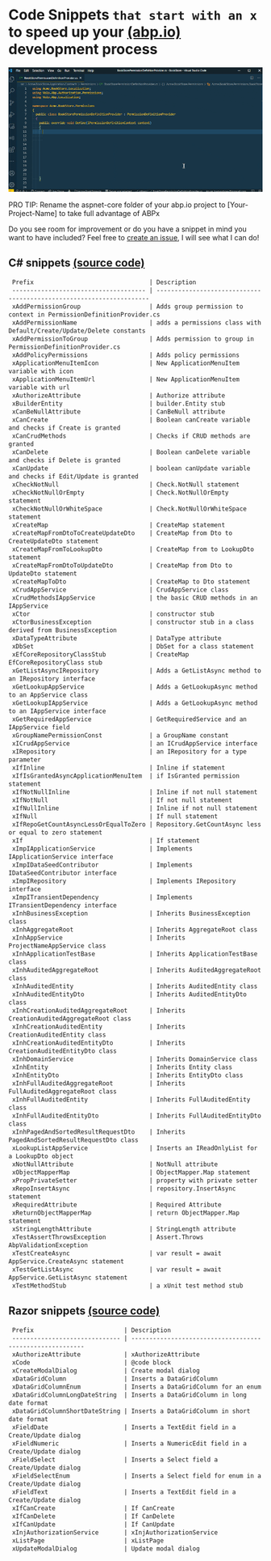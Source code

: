 # Code Snippets `that start with an x` to speed up your [(abp.io)](https://abp.io/) development process

![ABPx in Action!](images/abpx_in_action.gif "ABPx - Code snippets that start with an 'x' - in Action!")


PRO TIP: Rename the aspnet-core folder of your abp.io project to [Your-Project-Name] to take full advantage of ABPx


Do you see room for improvement or do you have a snippet in mind you want to have included? Feel free to [create an issue](https://github.com/bartvanhoey/ABPx/issues/new), I will see what I can do!

## C# snippets [(source code)](https://github.com/bartvanhoey/ABPx/blob/master/snippets/csharp.json)

     Prefix                                | Description                                                         
     ------------------------------------- | -------------------------------------------------------------------- 
     xAddPermissionGroup                   | Adds group permission to context in PermissionDefinitionProvider.cs 
     xAddPermissionName                    | adds a permissions class with Default/Create/Update/Delete constants
     xAddPermissionToGroup                 | Adds permission to group in PermissionDefinitionProvider.cs         
     xAddPolicyPermissions                 | Adds policy permissions                                             
     xApplicationMenuItemIcon              | New ApplicationMenuItem variable with icon                          
     xApplicationMenuItemUrl               | New ApplicationMenuItem variable with url                           
     xAuthorizeAttribute                   | Authorize attribute                                                 
     xBuilderEntity                        | builder.Entity stub                                                 
     xCanBeNullAttribute                   | CanBeNull attribute                                                 
     xCanCreate                            | Boolean canCreate variable and checks if Create is granted          
     xCanCrudMethods                       | Checks if CRUD methods are granted                                  
     xCanDelete                            | Boolean canDelete variable and checks if Delete is granted          
     xCanUpdate                            | boolean canUpdate variable and checks if Edit/Update is granted     
     xCheckNotNull                         | Check.NotNull statement                                             
     xCheckNotNullOrEmpty                  | Check.NotNullOrEmpty statement                                      
     xCheckNotNullOrWhiteSpace             | Check.NotNullOrWhiteSpace statement                                 
     xCreateMap                            | CreateMap statement                                                 
     xCreateMapFromDtoToCreateUpdateDto    | CreateMap from Dto to CreateUpdateDto statement                     
     xCreateMapFromToLookupDto             | CreateMap from to LookupDto statement                               
     xCreateMapFromDtoToUpdateDto          | CreateMap from Dto to UpdateDto statement                           
     xCreateMapToDto                       | CreateMap to Dto statement                                          
     xCrudAppService                       | CrudAppService class                                                
     xCrudMethodsIAppService               | the basic CRUD methods in an IAppService                            
     xCtor                                 | constructor stub                                                    
     xCtorBusinessException                | constructor stub in a class derived from BusinessException          
     xDataTypeAttribute                    | DataType attribute                                                  
     xDbSet                                | DbSet for a class statement                                         
     xEfCoreRepositoryClassStub            | CreateMap EfCoreRepositoryClass stub                                
     xGetListAsyncIRepository              | Adds a GetListAsync method to an IRepository interface              
     xGetLookupAppService                  | Adds a GetLookupAsync method to an AppService class                 
     xGetLookupIAppService                 | Adds a GetLookupAsync method to an IAppService interface            
     xGetRequiredAppService                | GetRequiredService and an IAppService field                         
     xGroupNamePermissionConst             | a GroupName constant                                                
     xICrudAppService                      | an ICrudAppService interface                                        
     xIRepository                          | an IRepository for a type parameter                                 
     xIfInline                             | Inline if statement                                                 
     xIfIsGrantedAsyncApplicationMenuItem  | if IsGranted permission statement                                   
     xIfNotNullInline                      | Inline if not null statement                                        
     xIfNotNull                            | If not null statement                                               
     xIfNullInline                         | Inline if not null statement                                        
     xIfNull                               | If null statement                                                   
     xIfRepoGetCountAsyncLessOrEqualToZero | Repository.GetCountAsync less or equal to zero statement            
     xIf                                   | If statement                                                        
     xImpIApplicationService               | Implements IApplicationService interface                            
     xImpIDataSeedContributor              | Implements IDataSeedContributor interface                           
     xImpIRepository                       | Implements IRepository interface                                    
     xImpITransientDependency              | Implements ITransientDependency interface                           
     xInhBusinessException                 | Inherits BusinessException class                                    
     xInhAggregateRoot                     | Inherits AggregateRoot class                                        
     xInhAppService                        | Inherits ProjectNameAppService class                                
     xInhApplicationTestBase               | Inherits ApplicationTestBase class                                  
     xInhAuditedAggregateRoot              | Inherits AuditedAggregateRoot class                                 
     xInhAuditedEntity                     | Inherits AuditedEntity class                                        
     xInhAuditedEntityDto                  | Inherits AuditedEntityDto class                                     
     xInhCreationAuditedAggregateRoot      | Inherits CreationAuditedAggregateRoot class                         
     xInhCreationAuditedEntity             | Inherits CreationAuditedEntity class                                
     xInhCreationAuditedEntityDto          | Inherits CreationAuditedEntityDto class                             
     xInhDomainService                     | Inherits DomainService class                                        
     xInhEntity                            | Inherits Entity class                                               
     xInhEntityDto                         | Inherits EntityDto class                                            
     xInhFullAuditedAggregateRoot          | Inherits FullAuditedAggregateRoot class                             
     xInhFullAuditedEntity                 | Inherits FullAuditedEntity class                                    
     xInhFullAuditedEntityDto              | Inherits FullAuditedEntityDto class                                 
     xInhPagedAndSortedResultRequestDto    | Inherits PagedAndSortedResultRequestDto class                       
     xLookupListAppService                 | Inserts an IReadOnlyList for a LookupDto object                     
     xNotNullAttribute                     | NotNull attribute                                                   
     xObjectMapperMap                      | ObjectMapper.Map statement                                          
     xPropPrivateSetter                    | property with private setter                                        
     xRepoInsertAsync                      | repository.InsertAsync statement                                    
     xRequiredAttribute                    | Required Attribute                                                  
     xReturnObjectMapperMap                | return ObjectMapper.Map statement                                   
     xStringLengthAttribute                | StringLength attribute                                              
     xTestAssertThrowsException            | Assert.Throws AbpValidationException                                
     xTestCreateAsync                      | var result = await AppService.CreateAsync statement                 
     xTestGetListAsync                     | var result = await AppService.GetListAsync statement                
     xTestMethodStub                       | a xUnit test method stub                                            

## Razor snippets [(source code)](https://github.com/bartvanhoey/ABPx/blob/master/snippets/razor.json)

     Prefix                         | Description                                              
     ------------------------------ | --------------------------------------------------------- 
     xAuthorizeAttribute            | xAuthorizeAttribute                                      
     xCode                          | @code block                                              
     xCreateModalDialog             | Create modal dialog                                      
     xDataGridColumn                | Inserts a DataGridColumn                                 
     xDataGridColumnEnum            | Inserts a DataGridColumn for an enum                     
     xDataGridColumnLongDateString  | Inserts a DataGridColumn in long date format             
     xDataGridColumnShortDateString | Inserts a DataGridColumn in short date format            
     xFieldDate                     | Inserts a TextEdit field in a Create/Update dialog       
     xFieldNumeric                  | Inserts a NumericEdit field in a Create/Update dialog    
     xFieldSelect                   | Inserts a Select field a Create/Update dialog            
     xFieldSelectEnum               | Inserts a Select field for enum in a Create/Update dialog
     xFieldText                     | Inserts a TextEdit field in a Create/Update dialog       
     xIfCanCreate                   | If CanCreate                                             
     xIfCanDelete                   | If CanDelete                                             
     xIfCanUpdate                   | If CanUpdate                                             
     xInjAuthorizationService       | xInjAuthorizationService                                 
     xListPage                      | xListPage                                                
     xUpdateModalDialog             | Update modal dialog                                      


